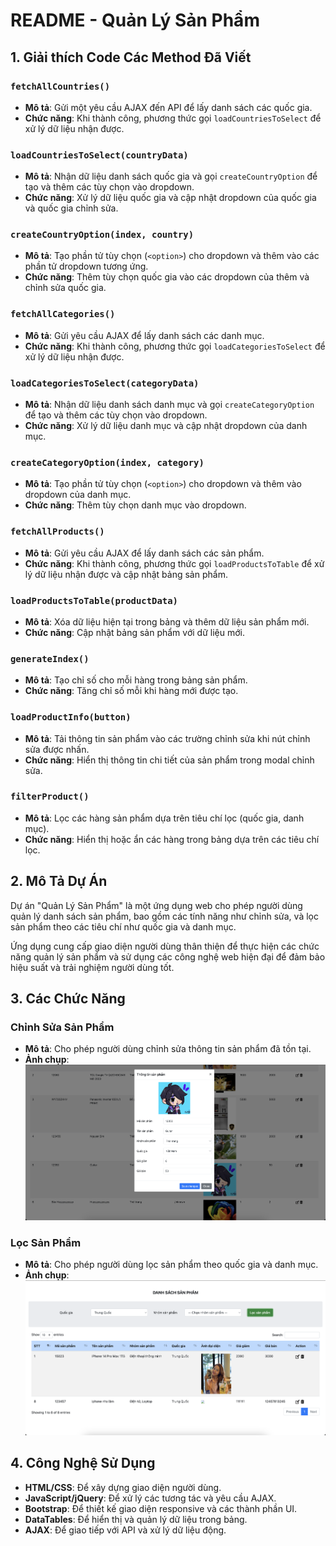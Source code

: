 # README - Quản Lý Sản Phẩm

## 1. Giải thích Code Các Method Đã Viết

### `fetchAllCountries()`
- **Mô tả**: Gửi một yêu cầu AJAX đến API để lấy danh sách các quốc gia.
- **Chức năng**: Khi thành công, phương thức gọi `loadCountriesToSelect` để xử lý dữ liệu nhận được.

### `loadCountriesToSelect(countryData)`
- **Mô tả**: Nhận dữ liệu danh sách quốc gia và gọi `createCountryOption` để tạo và thêm các tùy chọn vào dropdown.
- **Chức năng**: Xử lý dữ liệu quốc gia và cập nhật dropdown của quốc gia và quốc gia chỉnh sửa.

### `createCountryOption(index, country)`
- **Mô tả**: Tạo phần tử tùy chọn (`<option>`) cho dropdown và thêm vào các phần tử dropdown tương ứng.
- **Chức năng**: Thêm tùy chọn quốc gia vào các dropdown của thêm và chỉnh sửa quốc gia.

### `fetchAllCategories()`
- **Mô tả**: Gửi yêu cầu AJAX để lấy danh sách các danh mục.
- **Chức năng**: Khi thành công, phương thức gọi `loadCategoriesToSelect` để xử lý dữ liệu nhận được.

### `loadCategoriesToSelect(categoryData)`
- **Mô tả**: Nhận dữ liệu danh sách danh mục và gọi `createCategoryOption` để tạo và thêm các tùy chọn vào dropdown.
- **Chức năng**: Xử lý dữ liệu danh mục và cập nhật dropdown của danh mục.

### `createCategoryOption(index, category)`
- **Mô tả**: Tạo phần tử tùy chọn (`<option>`) cho dropdown và thêm vào dropdown của danh mục.
- **Chức năng**: Thêm tùy chọn danh mục vào dropdown.

### `fetchAllProducts()`
- **Mô tả**: Gửi yêu cầu AJAX để lấy danh sách các sản phẩm.
- **Chức năng**: Khi thành công, phương thức gọi `loadProductsToTable` để xử lý dữ liệu nhận được và cập nhật bảng sản phẩm.

### `loadProductsToTable(productData)`
- **Mô tả**: Xóa dữ liệu hiện tại trong bảng và thêm dữ liệu sản phẩm mới.
- **Chức năng**: Cập nhật bảng sản phẩm với dữ liệu mới.

### `generateIndex()`
- **Mô tả**: Tạo chỉ số cho mỗi hàng trong bảng sản phẩm.
- **Chức năng**: Tăng chỉ số mỗi khi hàng mới được tạo.

### `loadProductInfo(button)`
- **Mô tả**: Tải thông tin sản phẩm vào các trường chỉnh sửa khi nút chỉnh sửa được nhấn.
- **Chức năng**: Hiển thị thông tin chi tiết của sản phẩm trong modal chỉnh sửa.

### `filterProduct()`
- **Mô tả**: Lọc các hàng sản phẩm dựa trên tiêu chí lọc (quốc gia, danh mục).
- **Chức năng**: Hiển thị hoặc ẩn các hàng trong bảng dựa trên các tiêu chí lọc.

## 2. Mô Tả Dự Án

Dự án "Quản Lý Sản Phẩm" là một ứng dụng web cho phép người dùng quản lý danh sách sản phẩm, bao gồm các tính năng như chỉnh sửa, và lọc sản phẩm theo các tiêu chí như quốc gia và danh mục. 

Ứng dụng cung cấp giao diện người dùng thân thiện để thực hiện các chức năng quản lý sản phẩm và sử dụng các công nghệ web hiện đại để đảm bảo hiệu suất và trải nghiệm người dùng tốt.

## 3. Các Chức Năng

### Chỉnh Sửa Sản Phẩm
- **Mô tả**: Cho phép người dùng chỉnh sửa thông tin sản phẩm đã tồn tại.
- **Ảnh chụp**:
  ![Chỉnh Sửa Sản Phẩm](images/edit-product.png)

### Lọc Sản Phẩm
- **Mô tả**: Cho phép người dùng lọc sản phẩm theo quốc gia và danh mục.
- **Ảnh chụp**:
  ![Lọc Sản Phẩm](images/filter-product.png)

## 4. Công Nghệ Sử Dụng

- **HTML/CSS**: Để xây dựng giao diện người dùng.
- **JavaScript/jQuery**: Để xử lý các tương tác và yêu cầu AJAX.
- **Bootstrap**: Để thiết kế giao diện responsive và các thành phần UI.
- **DataTables**: Để hiển thị và quản lý dữ liệu trong bảng.
- **AJAX**: Để giao tiếp với API và xử lý dữ liệu động.

